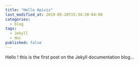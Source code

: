```yaml
---
title: "Hello Apiviz"
last_modified_at: 2019-05-20T15:34:30-04:00
categories:
  - blog
tags:
  - Jekyll
  - doc
published: false
---
```


Hello ! this is the first post on the Jekyll documentation blog...
